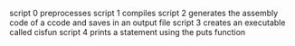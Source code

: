 script 0 preprocesses
script 1 compiles
script 2 generates the assembly code of a ccode and saves in an output file
script 3 creates an executable called cisfun
script 4 prints a statement using the puts function
